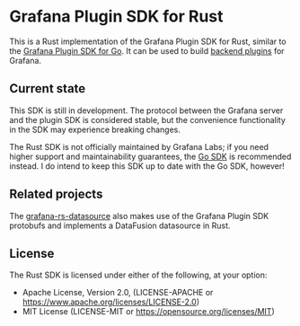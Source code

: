 # Grafana Plugin SDK for Rust

This is a Rust implementation of the Grafana Plugin SDK for Rust, similar to the [Grafana Plugin SDK for Go][go]. It can be used to build [backend plugins][] for Grafana.

## Current state

This SDK is still in development. The protocol between the Grafana server and the plugin SDK is considered stable, but the convenience functionality in the SDK may experience breaking changes.

The Rust SDK is not officially maintained by Grafana Labs; if you need higher support and maintainability guarantees, the [Go SDK][go] is recommended instead. I do intend to keep this SDK up to date with the Go SDK, however!

## Related projects


The [grafana-rs-datasource] also makes use of the Grafana Plugin SDK protobufs and implements a DataFusion datasource in Rust.

[backend plugins]: https://grafana.com/docs/grafana/latest/developers/plugins/backend/
[go]: https://pkg.go.dev/github.com/grafana/grafana-plugin-sdk-go
[grafana-rs-datasource]: https://github.com/toddtreece/grafana-rs-datasource

## License

The Rust SDK is licensed under either of the following, at your option:

- Apache License, Version 2.0, (LICENSE-APACHE or https://www.apache.org/licenses/LICENSE-2.0)
- MIT License (LICENSE-MIT or https://opensource.org/licenses/MIT)
